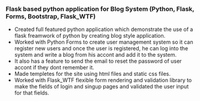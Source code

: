 ### Flask based python application for Blog System (Python, Flask, Forms, Bootstrap, Flask_WTF)
- Created full featured python application which demonstrate the use of a flask freamwork of python 
   by creating blog style application. 
- Worked with Python Forms to create user management system so it can register new users and once the 
  user is registered, he can log into the system and write a blog from his accont and add it to the system. 
- It also has a feature to send the email to reset the password of user accont if they dont remember it.
- Made templetes for the site using html files and static css files.
- Worked with Flask_WTF flexible form rendering and validation library to make the fields of login and singup 
  pages and validated the user input for that fields.
  
